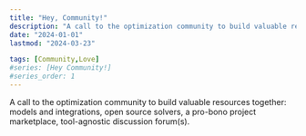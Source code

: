 ```yaml
---
title: "Hey, Community!"
description: "A call to the optimization community to build valuable resources together: models and integrations, open source solvers, a pro-bono project marketplace, tool-agnostic discussion forum(s)."
date: "2024-01-01"
lastmod: "2024-03-23"

tags: [Community,Love]
#series: [Hey Community!]
#series_order: 1
---
```


A call to the optimization community to build valuable resources together: models and integrations, open source solvers, a pro-bono project marketplace, tool-agnostic discussion forum(s).
